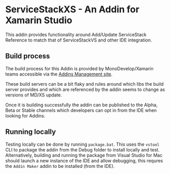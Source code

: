 # ServiceStackXS - An Addin for Xamarin Studio
This addin provides functionality around Add/Update ServiceStack Reference to match that of ServiceStackVS and other IDE integration.

## Build process
The build process for this Addin is provided by MonoDevelop/Xamarin teams accessible via the [Addins Management site](http://addins.monodevelop.com/).

These build servers can be a bit flaky and rules around which libs the build server provides and which are referenced by the addin seems to change as versions of MD/XS update.

Once it is building successfully the addin can be published to the Alpha, Beta or Stable channels which developers can opt in from the IDE when looking for Addins.

## Running locally
Testing locally can be done by running `package.bat`. This uses the `vstool` CLI to package the addin from the Debug folder to install locally and test. Alternatively, building and running the package from Visual Studio for Mac should launch a new instance of the IDE and allow debugging, this requres the `Addin Maker` addin to be installed (from the IDE).
